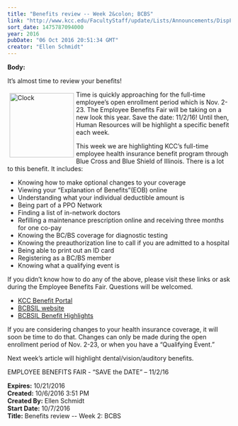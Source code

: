```yaml
---
title: "Benefits review -- Week 2&colon; BCBS"
link: "http://www.kcc.edu/FacultyStaff/update/Lists/Announcements/DispForm.aspx?ID=2307"
sort_date: 1475787094000
year: 2016
pubDate: "06 Oct 2016 20:51:34 GMT"
creator: "Ellen Schmidt"
---
```


<div><b>Body:</b> <div class="ExternalClass16085D1D6FF2411B8A5483653D847A30"><p>​It’s almost time to review your benefits!</p>
<p><img width="460" height="461" alt="Clock" src="/FacultyStaff/update/Documents/clock.jpg" style="height:145px;vertical-align:auto;float:left;margin:5px;width:145px" />Time is quickly approaching for the full-time employee’s open enrollment period which is Nov. 2-23. The Employee Benefits Fair will be taking on a new look this year. Save the date: 11/2/16! Until then, Human Resources will be highlight a specific benefit each week. </p>
<p>This week we are highlighting KCC’s full-time employee health insurance benefit program through Blue Cross and Blue Shield of Illinois. There is a lot to this benefit. It includes:</p>
<ul><li>Knowing how to make optional changes to your coverage</li>
<li>Viewing your “Explanation of Benefits”(EOB) online</li>
<li>Understanding what your individual deductible amount is</li>
<li><span style="background-color:#ffffff">Being part of</span><span style="background-color:#ffffff"> a </span>PPO Network</li>
<li>Finding a list of in-network doctors</li>
<li>Refilling a maintenance prescription online and receiving three months for one co-pay</li>
<li>Knowing the BC/BS coverage for diagnostic testing</li>
<li>Knowing the preauthorization line to call if you are admitted to a hospital</li>
<li>Being able to print out an ID card</li>
<li>Registering as a BC/BS member</li>
<li>Knowing what a qualifying event is</li></ul>
<p>If you didn’t know how to do any of the above, please visit these links or ask during the Employee Benefits Fair. Questions will be welcomed.</p>
<ul><li><a href="https://www.benedetails.com/DesktopDefault.aspx?alias=86673">KCC Benefit Portal </a></li>
<li><a href="/FacultyStaff/departments/hr/Documents/BCBS%20Login.pdf">BCBSIL website</a></li>
<li><a href="/FacultyStaff/departments/hr/Documents/BCBS%201-1-16%20Highlight%20Sheet.pdf">BCBSIL Benefit Highlights</a> </li></ul>
<p>If you are considering changes to your health insurance coverage, it will soon be time to do that. Changes can only be made during the open enrollment period of Nov. 2-23, or when you have a “Qualifying Event.”</p>
<p>Next week’s article will highlight dental/vision/auditory benefits.</p>
<p>EMPLOYEE BENEFITS FAIR - “SAVE the DATE” – 11/2/16<br /></p></div></div>
<div><b>Expires:</b> 10/21/2016</div>
<div><b>Created:</b> 10/6/2016 3:51 PM</div>
<div><b>Created By:</b> Ellen Schmidt</div>
<div><b>Start Date:</b> 10/7/2016</div>
<div><b>Title:</b> Benefits review -- Week 2: BCBS</div>
